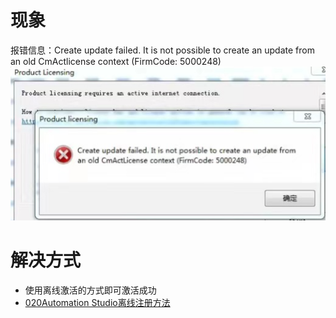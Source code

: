 # 现象
报错信息：Create update failed. It is not possible to create an update from an old CmActlicense context (FirmCode: 5000248)
![](FILES/027AS注册时提示Create%20update%20failed/image-20230821145404862.png)

# 解决方式
- 使用离线激活的方式即可激活成功
- [020Automation Studio离线注册方法](020Automation%20Studio离线注册方法.md)


